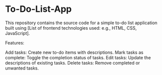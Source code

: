 # To-Do-List-App
This repository contains the source code for a simple to-do list application built using [List of frontend technologies used: e.g., HTML, CSS, JavaScript].

Features:

Add tasks: Create new to-do items with descriptions.
Mark tasks as complete: Toggle the completion status of tasks.
Edit tasks: Update the descriptions of existing tasks.
Delete tasks: Remove completed or unwanted tasks.
